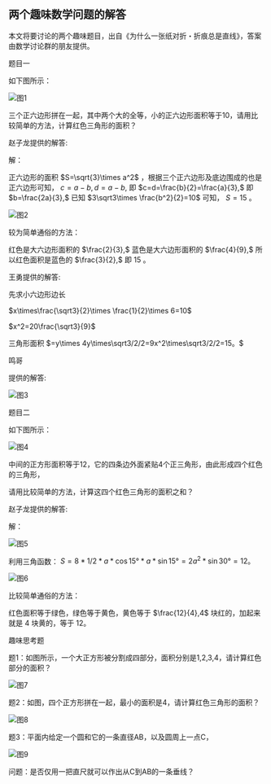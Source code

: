 ## 两个趣味数学问题的解答

本文将要讨论的两个趣味题目，出自《为什么一张纸对折・折痕总是直线》，答案由数学讨论群的朋友提供。

题目一

如下图所示：

![图1](/pics/p61-1.png)

三个正六边形拼在一起，其中两个大的全等，小的正六边形面积等于10，请用比较简单的方法，计算红色三角形的面积？

赵子龙提供的解答:

解：

正六边形的面积 $S=\sqrt{3}\times a^2$ ，根据三个正六边形及底边围成的也是正六边形可知， $c=a-b,d=a-b,$ 即 $c=d=\frac{b}{2}=\frac{a}{3},$ 即 $b=\frac{2a}{3},$ 已知 $3\sqrt3\times \frac{b^2}{2}=10$ 可知， $S=15$ 。

![图2](/pics/p61-2.png)

较为简单通俗的方法：

红色是大六边形面积的 $\frac{2}{3},$ 蓝色是大六边形面积的 $\frac{4}{9},$ 所以红色面积是蓝色的 $\frac{3}{2},$ 即 $15$ 。

王勇提供的解答:

先求小六边形边长

$x\times\frac{\sqrt3}{2}\times \frac{1}{2}\times 6=10$

$x^2=20\frac{\sqrt3}{9}$

三角形面积 $=y\times 4y\times\sqrt3/2/2=9x^2\times\sqrt3/2/2=15。$

鸣哥

提供的解答:

![图3](/pics/p61-3.png)

题目二

如下图所示：

![图4](/pics/p61-4.png)

中间的正方形面积等于12，它的四条边外面紧贴4个正三角形，由此形成四个红色的三角形，

请用比较简单的方法，计算这四个红色三角形的面积之和？

赵子龙提供的解答:

解：

![图5](/pics/p61-5.png)

利用三角函数： $S=8*1/2*a*\cos15°*a*\sin15°=2a^2*\sin30°=12。$

![图6](/pics/p61-6.png)

比较简单通俗的方法：

红色面积等于绿色，绿色等于黄色，黄色等于 $\frac{12}{4},4$ 块红的，加起来就是 $4$ 块黄的，等于 $12。$

趣味思考题

题1：如图所示，一个大正方形被分割成四部分，面积分别是1,2,3,4，请计算红色部分的面积？

![图7](/pics/p61-7.png)

题2：如图，四个正方形拼在一起，最小的面积是4，请计算红色三角形的面积？

![图8](/pics/p61-8.png)

题3：平面内给定一个圆和它的一条直径AB，以及圆周上一点C，

![图9](/pics/p61-9.png)

问题：是否仅用一把直尺就可以作出从C到AB的一条垂线？
